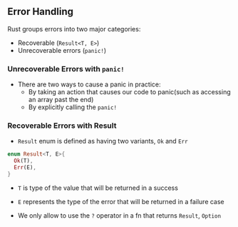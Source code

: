 ## Error Handling

Rust groups errors into two major categories:
- Recoverable (`Result<T, E>`)
- Unrecoverable errors (`panic!`)

### Unrecoverable Errors with `panic!`
- There are two ways to cause a panic in practice:
  - By taking an action that causes our code to panic(such as accessing an array past the end)
  - By explicitly calling the `panic!`
  
### Recoverable Errors with Result
- `Result` enum is defined as having two variants, `Ok` and `Err`
```rust
enum Result<T, E>{
  Ok(T),
  Err(E),
}
```
- `T` is type of the value that will be returned in a success
- `E` represents the type of the error that will be returned in a failure case

- We only allow to use the `?` operator in a fn that returns `Result`, `Option`